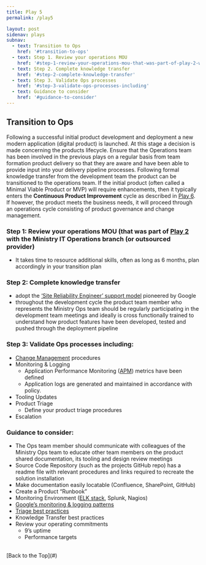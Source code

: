 ```yaml
---
title: Play 5
permalink: /play5

layout: post
sidenav: plays
subnav: 
  - text: Transition to Ops
    href: '#transition-to-ops'
  - text: Step 1. Review your operations MOU 
    href: '#step-1-review-your-operations-mou-that-was-part-of-play-2-with-the-ministry-it-operations-branch-or-outsourced-provider'
  - text: Step 2. Complete knowledge transfer
    href: '#step-2-complete-knowledge-transfer'
  - text: Step 3. Validate Ops processes
    href: '#step-3-validate-ops-processes-including'
  - text: Guidance to consider
    href: '#guidance-to-consider'
---
```

## Transition to Ops
Following a successful initial product development and deployment a new modern application (digital product) is launched. At this stage a decision is made  concerning the products lifecycle. Ensure that the Operations team has been involved in the previous plays on a regular basis from team formation product delivery so that they are aware and have been able to provide input into your delivery pipeline processes. Following formal  knowledge transfer from the development team the product can be transitioned to the operations team. If the initial product (often called a Minimal Viable Product or MVP) will require enhancements, then it typically enters the **Continuous Product Improvement** cycle as described in [Play 6](/CITZ-IMB-playbook/play6). If however, the product meets the business needs, it will proceed through an operations cycle consisting of product governance and change management. 

### Step 1: Review your operations MOU (that was part of [Play 2](/CITZ-IMB-playbook/play2) with the Ministry IT Operations branch (or outsourced provider)
- It takes time to resource additional skills, often as long as 6 months, plan accordingly in your transition plan

### Step 2: Complete knowledge transfer
- adopt the [‘Site Reliability Engineer’ support model](https://landing.google.com/sre/) pioneered by Google
- throughout the development cycle the product team member who represents the Ministry Ops team should be regularly participating in the development team meetings and ideally is cross functionally trained to understand how product features have been developed, tested and pushed through the deployment pipeline

### Step 3: Validate Ops processes including:
- [Change Management](https://en.wikipedia.org/wiki/Change_management) procedures
- Monitoring & Logging
  - Application Performance Monitoring ([APM](https://www.ea.oit.va.gov/EAOIT/docs/Oct_2016_Release_Docs/APM-2-2.pdf)) metrics have been defined
  - Application logs are generated and maintained in accordance with policy. 
- Tooling Updates
- Product Triage
  - Define your product triage procedures
- Escalation

### Guidance to consider:
- The Ops  team member should communicate  with colleagues of the Ministry Ops team to educate other team members on the product shared documentation, its tooling and design review meetings
- Source Code Repository (such as the projects GitHub repo) has a readme file with relevant procedures and  links required to recreate the solution installation  
- Make documentation easily locatable (Confluence, SharePoint, GitHub)
- Create a Product “Runbook”
- Monitoring Environment ([ELK stack](https://logz.io/learn/complete-guide-elk-stack/), Splunk, Nagios)
- [Google’s monitoring & logging patterns](https://cloud.google.com/solutions/hybrid-and-multi-cloud-monitoring-and-logging-patterns)
- [Triage best practices](https://dzone.com/articles/agility-meets-process-how-to-triage-requests-to-ef)
- Knowledge Transfer best practices
- Review your operating commitments
  - 9’s uptime
  - Performance targets

<br/>
[Back to the Top](#)